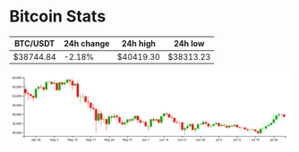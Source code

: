 # Bitcoin Stats

BTC/USDT|24h change|24h high|24h low|
|---|---|---|---|
|$38744.84|-2.18%|$40419.30|$38313.23|

<img src="./chart.svg">
